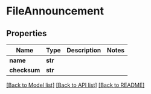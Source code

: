 # FileAnnouncement


## Properties
Name | Type | Description | Notes
------------ | ------------- | ------------- | -------------
**name** | **str** |  | 
**checksum** | **str** |  | 

[[Back to Model list]](../README.md#documentation-for-models) [[Back to API list]](../README.md#documentation-for-api-endpoints) [[Back to README]](../README.md)


